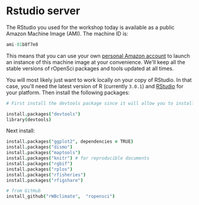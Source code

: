 # Rstudio server

The RStudio you used for the workshop today is available as a public Amazon Machine Image (AMI). The machine ID is:

```coffee
ami-81b8f7e8
```

This means that you can use your own [personal Amazon account](https://console.aws.amazon.com/console/home) to launch an instance of this machine image at your convenience. We'll keep all the stable versions of rOpenSci packages and tools updated at all times. 

You will most likely just want to work locally on your copy of RStudio. In that case, you'll need the latest version of R (currently `3.0.1`) and [RStudio](http://www.rstudio.com/) for your platform. Then install the following packages:

```coffee
# First install the devtools package since it will allow you to install packages directly from GitHub that haven't yet been submitted to CRAN.

install.packages("devtools")
library(devtools)
```

Next install:

```coffee
install.packages("ggplot2", dependencies = TRUE)
install.packages("dismo")
install.packages("maptools")
install.packages("knitr") # for reproducible documents
install.packages("rgbif")
install.packages("rplos")
install.packages("rfisheries")
install.packages("rfigshare")

# from GitHub
install_github("rWBclimate",  "ropensci")
```